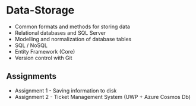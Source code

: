 # Data-Storage

-   Common formats and methods for storing data
-   Relational databases and SQL Server
-   Modelling and normalization of database tables
-   SQL / NoSQL
-   Entity Framework (Core)
-   Version control with Git

## Assignments

-   Assignment 1 - Saving information to disk
-   Assignment 2 - Ticket Management System (UWP + Azure Cosmos Db)
